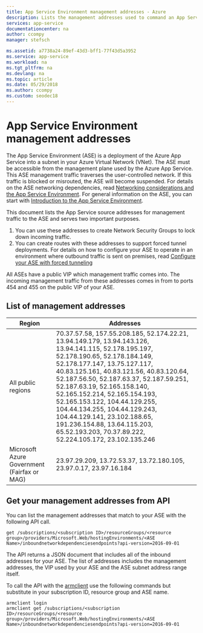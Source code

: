 ```yaml
---
title: App Service Environment management addresses - Azure
description: Lists the management addresses used to command an App Service Environment 
services: app-service
documentationcenter: na
author: ccompy
manager: stefsch

ms.assetid: a7738a24-89ef-43d3-bff1-77f43d5a3952
ms.service: app-service
ms.workload: na
ms.tgt_pltfrm: na
ms.devlang: na
ms.topic: article
ms.date: 05/29/2018
ms.author: ccompy
ms.custom: seodec18
---
```

# App Service Environment management addresses

The App Service Environment (ASE) is a deployment of the Azure App Service into a subnet in your Azure Virtual Network (VNet).  The ASE must be accessible from the management plane used by the Azure App Service.  This ASE management traffic traverses the user-controlled network. If this traffic is blocked or misrouted, the ASE will become suspended. For details on the ASE networking dependencies, read [Networking considerations and the App Service Environment][networking]. For general information on the ASE, you can start with [Introduction to the App Service Environment][intro].

This document lists the App Service source addresses for management traffic to the ASE and serves two important purposes.  

1. You can use these addresses to create Network Security Groups to lock down incoming traffic.  
2. You can create routes with these addresses to support forced tunnel deployments. For details on how to configure your ASE to operate in an environment where outbound traffic is sent on premises, read [Configure your ASE with forced tunneling][forcedtunnel]

All ASEs have a public VIP which management traffic comes into. The incoming management traffic from these addresses comes in from to ports 454 and 455 on the public VIP of your ASE.  

## List of management addresses ##

| Region | Addresses |
|--------|-----------|
| All public regions | 70.37.57.58, 157.55.208.185, 52.174.22.21, 13.94.149.179, 13.94.143.126, 13.94.141.115, 52.178.195.197, 52.178.190.65, 52.178.184.149, 52.178.177.147, 13.75.127.117, 40.83.125.161, 40.83.121.56, 40.83.120.64, 52.187.56.50, 52.187.63.37, 52.187.59.251, 52.187.63.19, 52.165.158.140, 52.165.152.214, 52.165.154.193, 52.165.153.122, 104.44.129.255, 104.44.134.255, 104.44.129.243, 104.44.129.141, 23.102.188.65, 191.236.154.88, 13.64.115.203, 65.52.193.203, 70.37.89.222, 52.224.105.172, 23.102.135.246 |
| Microsoft Azure Government (Fairfax or MAG) | 23.97.29.209, 13.72.53.37, 13.72.180.105, 23.97.0.17, 23.97.16.184 |

## Get your management addresses from API ##

You can list the management addresses that match to your ASE with the following API call.

    get /subscriptions/<subscription ID>/resourceGroups/<resource group>/providers/Microsoft.Web/hostingEnvironments/<ASE Name>/inboundnetworkdependenciesendpoints?api-version=2016-09-01

The API returns a JSON document that includes all of the inbound addresses for your ASE. The list of addresses includes the management addresses, the VIP used by your ASE and the ASE subnet address range itself.  

To call the API with the [armclient](https://github.com/projectkudu/ARMClient) use the following commands but substitute in your subscription ID, resource group and ASE name.  

    armclient login
    armclient get /subscriptions/<subscription ID>/resourceGroups/<resource group>/providers/Microsoft.Web/hostingEnvironments/<ASE Name>/inboundnetworkdependenciesendpoints?api-version=2016-09-01


<!-- LINKS -->
[networking]: ./network-info.md
[intro]: ./intro.md
[forcedtunnel]: ./forced-tunnel-support.md
